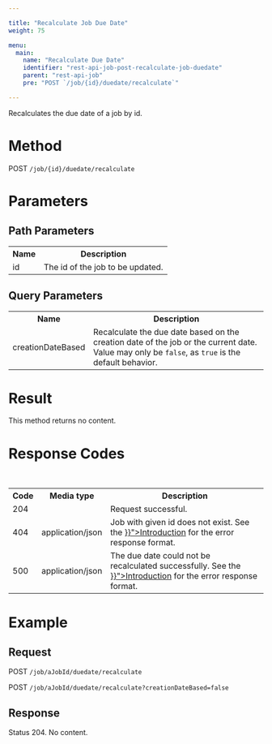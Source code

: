 ```yaml
---

title: "Recalculate Job Due Date"
weight: 75

menu:
  main:
    name: "Recalculate Due Date"
    identifier: "rest-api-job-post-recalculate-job-duedate"
    parent: "rest-api-job"
    pre: "POST `/job/{id}/duedate/recalculate`"    

---
```



Recalculates the due date of a job by id.


# Method

POST `/job/{id}/duedate/recalculate`


# Parameters

## Path Parameters

<table class="table table-striped">
  <tr>
    <th>Name</th>
    <th>Description</th>
  </tr>
  <tr>
    <td>id</td>
    <td>The id of the job to be updated.</td>
  </tr>
</table>


## Query Parameters

<table class="table table-striped">
  <tr>
    <th>Name</th>
    <th>Description</th>
  </tr>
  <tr>
    <td>creationDateBased</td>
    <td>Recalculate the due date based on the creation date of the job or the current date. Value may only be <code>false</code>, as <code>true</code> is the default behavior. </td>
  </tr>
</table>


# Result

This method returns no content.


# Response Codes

<table class="table table-striped">
  <tr>
    <th>Code</th>
    <th>Media type</th>
    <th>Description</th>
  </tr>
  <tr>
    <td>204</td>
    <td></td>
    <td>Request successful.</td>
  </tr>
  <tr>
    <td>404</td>
    <td>application/json</td>
    <td>Job with given id does not exist. See the <a href="{{< ref "/reference/rest/overview/_index.md#error-handling" >}}">Introduction</a> for the error response format.</td>
  </tr><br>
  <tr>
    <td>500</td>
    <td>application/json</td>
    <td>The due date could not be recalculated successfully. See the <a href="{{< ref "/reference/rest/overview/_index.md#error-handling" >}}">Introduction</a> for the error response format.</td>
  </tr>
</table>


# Example

## Request

POST `/job/aJobId/duedate/recalculate`

POST `/job/aJobId/duedate/recalculate?creationDateBased=false`

## Response

Status 204. No content.
